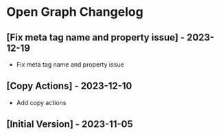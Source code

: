 # Open Graph Changelog

## [Fix meta tag name and property issue] - 2023-12-19

- Fix meta tag name and property issue

## [Copy Actions] - 2023-12-10

- Add copy actions

## [Initial Version] - 2023-11-05